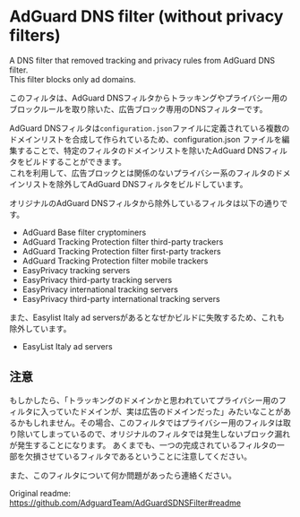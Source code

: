# AdGuard DNS filter (without privacy filters)

A DNS filter that removed tracking and privacy rules from AdGuard DNS filter.  
This filter blocks only ad domains.

このフィルタは、AdGuard DNSフィルタからトラッキングやプライバシー用のブロックルールを取り除いた、広告ブロック専用のDNSフィルターです。

AdGuard DNSフィルタは`configuration.json`ファイルに定義されている複数のドメインリストを合成して作られているため、configuration.json ファイルを編集することで、特定のフィルタのドメインリストを除いたAdGuard DNSフィルタをビルドすることができます。  
これを利用して、広告ブロックとは関係のないプライバシー系のフィルタのドメインリストを除外してAdGuard DNSフィルタをビルドしています。

オリジナルのAdGuard DNSフィルタから除外しているフィルタは以下の通りです。
* AdGuard Base filter cryptominers
* AdGuard Tracking Protection filter third-party trackers
* AdGuard Tracking Protection filter first-party trackers
* AdGuard Tracking Protection filter mobile trackers
* EasyPrivacy tracking servers
* EasyPrivacy third-party tracking servers
* EasyPrivacy international tracking servers
* EasyPrivacy third-party international tracking servers

また、Easylist Italy ad serversがあるとなぜかビルドに失敗するため、これも除外しています。
* EasyList Italy ad servers

## 注意
もしかしたら、「トラッキングのドメインかと思われていてプライバシー用のフィルタに入っていたドメインが、実は広告のドメインだった」みたいなことがあるかもしれません。その場合、このフィルタではプライバシー用のフィルタは取り除いてしまっているので、オリジナルのフィルタでは発生しないブロック漏れが発生することになります。
あくまでも、一つの完成されているフィルタの一部を欠損させているフィルタであるということに注意してください。

また、このフィルタについて何か問題があったら連絡ください。

Original readme:
https://github.com/AdguardTeam/AdGuardSDNSFilter#readme
